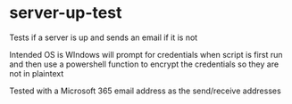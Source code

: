 # server-up-test
Tests if a server is up and sends an email if it is not 

Intended OS is WIndows
will prompt for credentials when script is first run and then use a powershell function to encrypt the credentials so they are not in plaintext

Tested with a Microsoft 365 email address as the send/receive addresses
